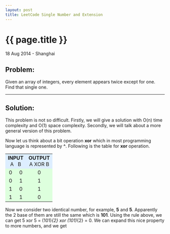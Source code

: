 ```yaml
---
layout: post
title: LeetCode Single Number and Extension
---
```


{{ page.title }}
================

<p class="meta">18 Aug 2014 - Shanghai</p>

## Problem:
Given an array of integers, every element appears twice except for one. Find that single one.

<hr />

## Solution:
This problem is not so difficult. Firstly, we will give a solution with <span class="math">O(n)</span> time complexity and <span class="math">O(1)</span> space complexity. Secondly, we will talk about a more general version of this problem.

Now let us think about a bit operation **xor** which in most programming language is represented by **^**. Following is the table for **xor** operation.

<table>
<tr bgcolor="#DDEEFF" align="center">
<td colspan="2"><b>INPUT</b><br />
A &#160; B</td>
<td><b>OUTPUT</b><br />
A XOR B</td>
</tr>
<tr bgcolor="#DDFFDD" align="center">
<td>0</td>
<td>0</td>
<td>0</td>
</tr>
<tr bgcolor="#DDFFDD" align="center">
<td>0</td>
<td>1</td>
<td>1</td>
</tr>
<tr bgcolor="#DDFFDD" align="center">
<td>1</td>
<td>0</td>
<td>1</td>
</tr>
<tr bgcolor="#DDFFDD" align="center">
<td>1</td>
<td>1</td>
<td>0</td>
</tr>
</table>

Now we consider two identical number, for example, **5** and **5**. Apparently the 2 base of them are still the same which is **101**. Using the rule above, we can get <span class="math">5 xor 5 = (101)_{2} xor (101)_{2} = 0</span>. We can expand this nice property to more numbers, and we get